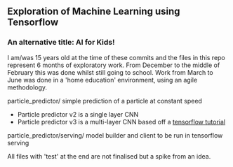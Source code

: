 ## Exploration of Machine Learning using Tensorflow

### An alternative title: AI for Kids!

I am/was 15 years old at the time of these commits and the files in this repo represent 6 months of exploratory work. 
From December to the middle of February this was done whilst still going to school. 
Work from March to June was done in a 'home education' environment, using an agile methodology.

particle_predictor/ simple prediction of a particle at constant speed
  * Particle predictor v2 is a single layer CNN
  * Particle predictor v3 is a multi-layer CNN based off a [tensorflow tutorial](https://www.tensorflow.org/get_started/mnist/pros)

particle_predictor/serving/ model builder and client to be run in tensorflow serving


All files with 'test' at the end are not finalised but a spike from an idea.
